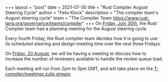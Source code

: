 +++
layout = "post"
date = 2021-07-30
title = "Rust Compiler August Steering Cycle"
author = "Felix Klock"
description = "The compiler team's August steering cycle"
team = "The Compiler Team <https://www.rust-lang.org/governance/teams/compiler>"
+++
On [Friday, July 30th][jul-30-zulip-archive], the Rust Compiler team had a planning meeting for the August steering cycle.

[jul-30-zulip-archive]: https://zulip-archive.rust-lang.org/238009tcompilermeetings/86722planningmeeting20210730.html

Every fourth Friday, the Rust compiler team decides how
it is going to use its scheduled steering and design meeting time over the next
three Fridays.

On [Friday, 20 August][aug-20-mtg], we will be having a meeting to
discuss how to increase the number of reviewers available to handle the review queue load.

[aug-20-mtg]: https://github.com/rust-lang/compiler-team/issues/446

Each meeting will run from 2pm to 3pm GMT, and will take place on the
[T-compiler/meetings zulip stream][zulip].

[zulip]: https://rust-lang.zulipchat.com/#narrow/stream/238009-t-compiler.2Fmeetings
